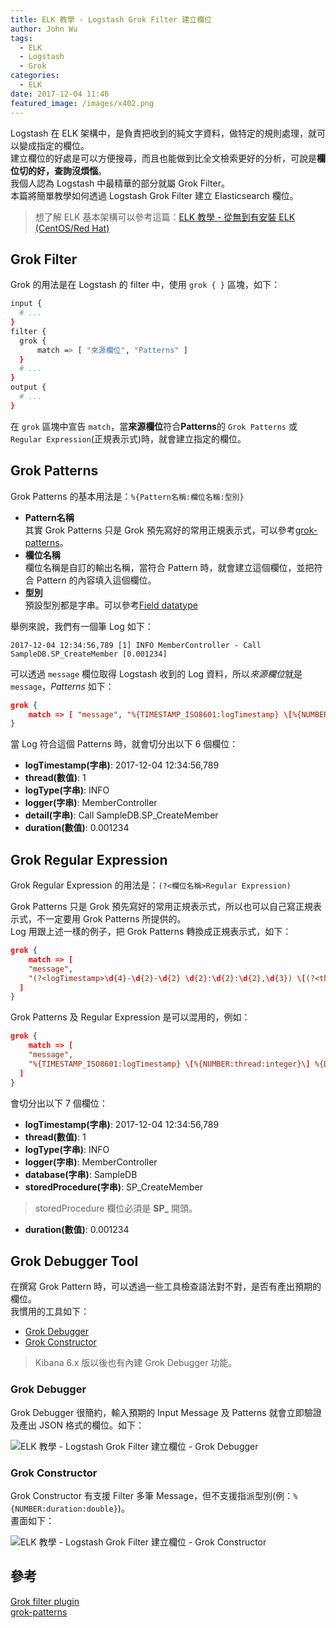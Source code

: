 ```yaml
---
title: ELK 教學 - Logstash Grok Filter 建立欄位
author: John Wu
tags:
  - ELK
  - Logstash
  - Grok
categories:
  - ELK
date: 2017-12-04 11:46
featured_image: /images/x402.png
---
```


Logstash 在 ELK 架構中，是負責把收到的純文字資料，做特定的規則處理，就可以變成指定的欄位。  
建立欄位的好處是可以方便搜尋，而且也能做到比全文檢索更好的分析，可說是**欄位切的好，查詢沒煩惱**。  
我個人認為 Logstash 中最精華的部分就屬 Grok Filter。  
本篇將簡單教學如何透過 Logstash Grok Filter 建立 Elasticsearch 欄位。

<!-- more -->

> 想了解 ELK 基本架構可以參考這篇：[ELK 教學 - 從無到有安裝 ELK (CentOS/Red Hat)](/article/how-to-install-elasticsearch-logstash-and-kibana-elk-stack-on-centos-red-hat.html)

## Grok Filter

Grok 的用法是在 Logstash 的 filter 中，使用 `grok { }` 區塊，如下：
```bash
input {
  # ...
}
filter {
  grok {		
      match => [ "來源欄位", "Patterns" ]
  }
  # ...
}
output {
  # ...
}
```

在 `grok` 區塊中宣告 `match`，當**來源欄位**符合**Patterns**的 `Grok Patterns` 或`Regular Expression`(正規表示式)時，就會建立指定的欄位。  

## Grok Patterns

Grok Patterns 的基本用法是：`%{Pattern名稱:欄位名稱:型別}`  
* **Pattern名稱**  
 其實 Grok Patterns 只是 Grok 預先寫好的常用正規表示式，可以參考[grok-patterns](https://github.com/logstash-plugins/logstash-patterns-core/blob/master/patterns/grok-patterns)。  
* **欄位名稱**  
 欄位名稱是自訂的輸出名稱，當符合 Pattern 時，就會建立這個欄位，並把符合 Pattern 的內容填入這個欄位。  
* **型別**  
 預設型別都是字串。可以參考[Field datatype](https://www.elastic.co/guide/en/elasticsearch/reference/current/mapping-types.html)  

舉例來說，我們有一個筆 Log 如下：
```log
2017-12-04 12:34:56,789 [1] INFO MemberController - Call SampleDB.SP_CreateMember [0.001234]
```

可以透過 `message` 欄位取得 Logstash 收到的 Log 資料，所以*來源欄位*就是 `message`，*Patterns* 如下：
```json
grok {		
	match => [ "message", "%{TIMESTAMP_ISO8601:logTimestamp} \[%{NUMBER:thread:integer}\] %{DATA:logType} %{DATA:logger} - %{GREEDYDATA:detail} \[%{NUMBER:duration:double}\]" ]
}
```
當 Log 符合這個 Patterns 時，就會切分出以下 6 個欄位：
* **logTimestamp(字串)**: 2017-12-04 12:34:56,789
* **thread(數值)**: 1
* **logType(字串)**: INFO
* **logger(字串)**: MemberController
* **detail(字串)**: Call SampleDB.SP_CreateMember
* **duration(數值)**: 0.001234

## Grok Regular Expression

Grok Regular Expression 的用法是：`(?<欄位名稱>Regular Expression)`  

Grok Patterns 只是 Grok 預先寫好的常用正規表示式，所以也可以自己寫正規表示式，不一定要用 Grok Patterns 所提供的。  
Log 用跟上述一樣的例子，把 Grok Patterns 轉換成正規表示式，如下：
```json
grok {		
	match => [ 
    "message", 
    "(?<logTimestamp>\d{4}-\d{2}-\d{2} \d{2}:\d{2}:\d{2},\d{3}) \[(?<thread>\d+)\] (?<logType>.*?) (?<logger>.*?) - (?<detail>.*) \[(?<duration>\d+(\.\d+)*)\]" 
  ]
}
```

Grok Patterns 及 Regular Expression 是可以混用的，例如：
```json
grok {		
	match => [ 
    "message", 
    "%{TIMESTAMP_ISO8601:logTimestamp} \[%{NUMBER:thread:integer}\] %{DATA:logType} %{DATA:logger} - Call (?<database>\w+)\.(?<storedProcedure>SP_\w+) \[%{NUMBER:duration:double}\]" 
  ]
}
```
會切分出以下 7 個欄位：
* **logTimestamp(字串)**: 2017-12-04 12:34:56,789
* **thread(數值)**: 1
* **logType(字串)**: INFO
* **logger(字串)**: MemberController
* **database(字串)**: SampleDB
* **storedProcedure(字串)**: SP_CreateMember  
 > storedProcedure 欄位必須是 **SP_** 開頭。
* **duration(數值)**: 0.001234

## Grok Debugger Tool

在撰寫 Grok Pattern 時，可以透過一些工具檢查語法對不對，是否有產出預期的欄位。  
我慣用的工具如下：
* [Grok Debugger](https://grokdebug.herokuapp.com/)  
* [Grok Constructor](http://grokconstructor.appspot.com/do/match)  

> Kibana 6.x 版以後也有內建 Grok Debugger 功能。  

### Grok Debugger

Grok Debugger 很簡約，輸入預期的 Input Message 及 Patterns 就會立即驗證及產出 JSON 格式的欄位。如下：  

![ELK 教學 - Logstash Grok Filter 建立欄位 - Grok Debugger](/images/x402.png)

### Grok Constructor

 Grok Constructor 有支援 Filter 多筆 Message，但不支援指派型別(例：`%{NUMBER:duration:double}`)。  
 畫面如下：  

 ![ELK 教學 - Logstash Grok Filter 建立欄位 - Grok Constructor](/images/x403.png)

## 參考

[Grok filter plugin](https://www.elastic.co/guide/en/logstash/current/plugins-filters-grok.html)  
[grok-patterns](https://github.com/logstash-plugins/logstash-patterns-core/blob/master/patterns/grok-patterns)  